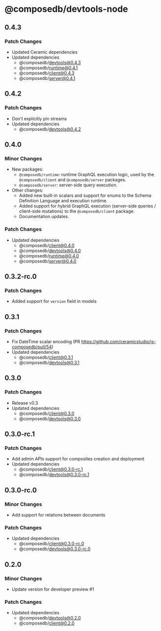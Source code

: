 # @composedb/devtools-node

## 0.4.3

### Patch Changes

- Updated Ceramic dependencies
- Updated dependencies
  - @composedb/devtools@0.4.3
  - @composedb/runtime@0.4.1
  - @composedb/client@0.4.3
  - @composedb/server@0.4.1

## 0.4.2

### Patch Changes

- Don't explicitly pin streams
- Updated dependencies
  - @composedb/devtools@0.4.2

## 0.4.0

### Minor Changes

- New packages:
  - `@composedb/runtime`: runtime GraphQL execution logic, used by the
    `@composedb/client` and `@composedb/server` packages.
  - `@composedb/server`: server-side query execution.
- Other changes:
  - Added new built-in scalars and support for enums to the Schema Definition
    Language and execution runtime.
  - Added support for hybrid GraphQL execution (server-side queries /
    client-side mutations) to the `@composedb/client` package.
  - Documentation updates.

### Patch Changes

- Updated dependencies
  - @composedb/client@0.4.0
  - @composedb/devtools@0.4.0
  - @composedb/runtime@0.4.0
  - @composedb/server@0.4.0

## 0.3.2-rc.0

### Patch Changes

- Added support for `version` field in models

## 0.3.1

### Patch Changes

- Fix DateTime scalar encoding (PR
  https://github.com/ceramicstudio/js-composedb/pull/54)
- Updated dependencies
  - @composedb/client@0.3.1
  - @composedb/devtools@0.3.1

## 0.3.0

### Patch Changes

- Release v0.3
- Updated dependencies
  - @composedb/client@0.3.0
  - @composedb/devtools@0.3.0

## 0.3.0-rc.1

### Patch Changes

- Add admin APIs support for composites creation and deployment
- Updated dependencies
  - @composedb/client@0.3.0-rc.1
  - @composedb/devtools@0.3.0-rc.1

## 0.3.0-rc.0

### Minor Changes

- Add support for relations between documents

### Patch Changes

- Updated dependencies
  - @composedb/client@0.3.0-rc.0
  - @composedb/devtools@0.3.0-rc.0

## 0.2.0

### Minor Changes

- Update version for developer preview #1

### Patch Changes

- Updated dependencies
  - @composedb/devtools@0.2.0
  - @composedb/client@0.2.0
